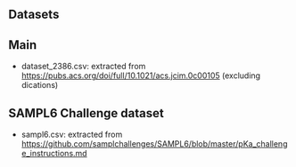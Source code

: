 ## Datasets

## Main
* dataset_2386.csv: extracted from https://pubs.acs.org/doi/full/10.1021/acs.jcim.0c00105 (excluding dications)

## SAMPL6 Challenge dataset
* sampl6.csv: extracted from https://github.com/samplchallenges/SAMPL6/blob/master/pKa_challenge_instructions.md
